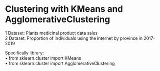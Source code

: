 # Clustering with KMeans and AgglomerativeClustering  

1 Dataset: Plants medicinal product data sales  
2 Dataset: Proportion of individuals using the internet by province in 2017-2019

Specifically library:  
• from sklearn.cluster import KMeans  
• from sklearn.cluster import AgglomerativeClustering
